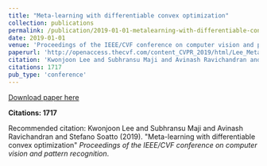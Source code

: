 ```yaml
---
title: "Meta-learning with differentiable convex optimization"
collection: publications
permalink: /publication/2019-01-01-metalearning-with-differentiable-convex-optimizati
date: 2019-01-01
venue: 'Proceedings of the IEEE/CVF conference on computer vision and pattern recognition'
paperurl: 'http://openaccess.thecvf.com/content_CVPR_2019/html/Lee_Meta-Learning_With_Differentiable_Convex_Optimization_CVPR_2019_paper.html'
citation: 'Kwonjoon Lee and Subhransu Maji and Avinash Ravichandran and Stefano Soatto (2019). &quot;Meta-learning with differentiable convex optimization&quot; <i>Proceedings of the IEEE/CVF conference on computer vision and pattern recognition</i>.'
citations: 1717
pub_type: 'conference'
---
```


<a href='http://openaccess.thecvf.com/content_CVPR_2019/html/Lee_Meta-Learning_With_Differentiable_Convex_Optimization_CVPR_2019_paper.html'>Download paper here</a>

**Citations: 1717**

Recommended citation: Kwonjoon Lee and Subhransu Maji and Avinash Ravichandran and Stefano Soatto (2019). "Meta-learning with differentiable convex optimization" <i>Proceedings of the IEEE/CVF conference on computer vision and pattern recognition</i>.